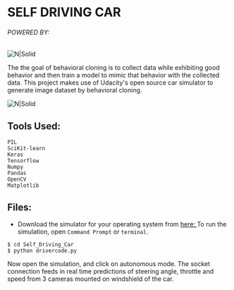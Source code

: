 # SELF DRIVING CAR

###### POWERED BY:
![N|Solid](https://blog.keras.io/img/keras-tensorflow-logo.jpg)

The the goal of behavioral cloning is to collect data while exhibiting good behavior and then train a model to mimic that behavior with the collected data. 
This project makes use of Udacity's open source car simulator to generate image dataset by behavioral cloning. 

![N|Solid](https://i.ibb.co/8mB14v0/Untitled-Diagram.png)

## Tools Used:
```
PIL
SciKit-learn
Keras
Tensorflow
Numpy
Pandas
OpenCV
Matplotlib
```

## Files:
* Download the simulator for your operating system from [here: ](https://github.com/udacity/self-driving-car-sim)
To run the simulation, open ```Command Prompt``` or ```terminal```.
```shell
$ cd Self_Driving_Car
$ python drivercode.py
```
Now open the simulation, and click on autonomous mode. The socket connection feeds in real time predictions of steering angle, throttle and speed from 3 cameras mounted on windshield of the car.
